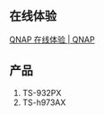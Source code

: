 
## 在线体验

[QNAP 在线体验 | QNAP](https://www.qnap.com.cn/zh-cn/live-demo)

## 产品

1. TS-932PX
2. TS-h973AX
